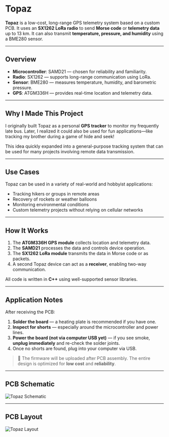 # Topaz

**Topaz** is a low-cost, long-range GPS telemetry system based on a custom PCB. It uses an **SX1262 LoRa radio** to send **Morse code** or **telemetry data** up to 13 km. It can also transmit **temperature, pressure, and humidity** using a BME280 sensor.

---

## Overview

- **Microcontroller**: SAMD21 — chosen for reliability and familiarity.
- **Radio**: SX1262 — supports long-range communication using LoRa.
- **Sensor**: BME280 — measures temperature, humidity, and barometric pressure.
- **GPS**: ATGM336H — provides real-time location and telemetry data.

---

## Why I Made This Project

I originally built Topaz as a personal **GPS tracker** to monitor my frequently late bus. Later, I realized it could also be used for fun applications—like tracking my brother during a game of hide and seek!

This idea quickly expanded into a general-purpose tracking system that can be used for many projects involving remote data transmission.

---

## Use Cases

Topaz can be used in a variety of real-world and hobbyist applications:

- Tracking hikers or groups in remote areas  
- Recovery of rockets or weather balloons  
- Monitoring environmental conditions  
- Custom telemetry projects without relying on cellular networks

---

## How It Works

1. The **ATGM336H GPS module** collects location and telemetry data.  
2. The **SAMD21** processes the data and controls device operation.  
3. The **SX1262 LoRa module** transmits the data in Morse code or as packets.  
4. A second Topaz device can act as a **receiver**, enabling two-way communication.

All code is written in **C++** using well-supported sensor libraries.

---

## Application Notes

After receiving the PCB:

1. **Solder the board** — a heating plate is recommended if you have one.  
2. **Inspect for shorts** — especially around the microcontroller and power lines.  
3. **Power the board (not via computer USB yet)** — if you see smoke, **unplug immediately** and re-check the solder joints.  
4. Once no shorts are found, plug into your computer via USB.

> 🔧 The firmware will be uploaded after PCB assembly. The entire design is optimized for **low cost** and **reliability**.

---

## PCB Schematic

![Topaz Schematic](https://github.com/user-attachments/assets/f2879cd7-5488-43de-9e77-05d04c68f9a8)

---

## PCB Layout

![Topaz Layout](https://github.com/user-attachments/assets/378aa5f3-1122-452e-8baf-344f799cf8b8)






